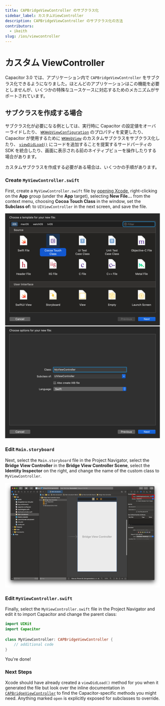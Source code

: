 ```yaml
---
title: CAPBridgeViewController のサブクラス化
sidebar_label: カスタムViewController
description: CAPBridgeViewController のサブクラス化の方法
contributors:
  - ikeith
slug: /ios/viewcontroller
---
```


# カスタム ViewController

Capacitor 3.0 では、アプリケーション内で `CAPBridgeViewController` をサブクラス化できるようになりました。ほとんどのアプリケーションはこの機能を必要としませんが、いくつかの特殊なユースケースに対応するためのメカニズムがサポートされています。

## サブクラスを作成する場合

サブクラス化が必要になる例としては、実行時に Capacitor の設定値をオーバーライドしたり、 [`WKWebViewConfiguration`](https://developer.apple.com/documentation/webkit/wkwebviewconfiguration) のプロパティを変更したり、Capacitor が使用するために [`WKWebView`](https://developer.apple.com/documentation/webkit/wkwebview) のカスタムサブクラスをサブクラス化したり、 [`viewDidLoad()`](https://developer.apple.com/documentation/uikit/uiviewcontroller/1621495-viewdidload) にコードを追加することを提案するサードパーティの SDK を統合したり、画面に表示される前のネイティブビューを操作したりする場合があります。

カスタムサブクラスを作成する必要がある場合は、いくつかの手順があります。

### Create `MyViewController.swift`

First, create a `MyViewController.swift` file by [opening Xcode](/main/ios/index.md#opening-the-ios-project), right-clicking on the **App** group (under the **App** target), selecting **New File...** from the context menu, choosing **Cocoa Touch Class** in the window, set the **Subclass of:** to `UIViewController` in the next screen, and save the file.

![New ViewController in Xcode](../../../static/img/v6/docs/ios/xcode-create-viewcontroller.png)
![Name ViewController in Xcode](../../../static/img/v6/docs/ios/xcode-name-viewcontroller.png)

### Edit `Main.storyboard`

Next, select the `Main.storyboard` file in the Project Navigator, select the **Bridge View Controller** in the **Bridge View Controller Scene**, select the **Identity Inspector** on the right, and change the name of the custom class to `MyViewController`.

![Editing Storyboard in Xcode](../../../static/img/v6/docs/ios/xcode-edit-storyboard.png)

### Edit `MyViewController.swift`

Finally, select the `MyViewController.swift` file in the Project Navigator and edit it to import Capacitor and change the parent class:

```swift
import UIKit
import Capacitor

class MyViewController: CAPBridgeViewController {
    // additional code
}
```

You're done!

### Next Steps

Xcode should have already created a `viewDidLoad()` method for you when it generated the file but look over the inline documentation in [`CAPBridgeViewController`](https://github.com/ionic-team/capacitor/blob/main/ios/Capacitor/Capacitor/CAPBridgeViewController.swift) to find the Capacitor-specific methods you might need. Anything marked `open` is explicitly exposed for subclasses to override.
